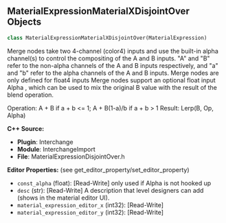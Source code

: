 ## MaterialExpressionMaterialXDisjointOver Objects

```python
class MaterialExpressionMaterialXDisjointOver(MaterialExpression)
```

Merge nodes take two 4-channel (color4) inputs and use the built-in alpha channel(s) to control the
compositing of the A and B inputs. "A" and "B" refer to the non-alpha channels of the A and B inputs respectively,
and "a" and "b" refer to the alpha channels of the A and B inputs.
Merge nodes are only defined for float4 inputs
Merge nodes support an optional float input Alpha , which can be used to mix the
original B value with the result of the blend operation.

Operation: A + B        if a + b <= 1;
           A + B(1-a)/b if a + b > 1
Result: Lerp(B, Op, Alpha)

**C++ Source:**

- **Plugin**: Interchange
- **Module**: InterchangeImport
- **File**: MaterialExpressionDisjointOver.h

**Editor Properties:** (see get_editor_property/set_editor_property)

- ``const_alpha`` (float):  [Read-Write] only used if Alpha is not hooked up
- ``desc`` (str):  [Read-Write] A description that level designers can add (shows in the material editor UI).
- ``material_expression_editor_x`` (int32):  [Read-Write]
- ``material_expression_editor_y`` (int32):  [Read-Write]

<a id="unreal.MaterialExpressionDisjointOver"></a>